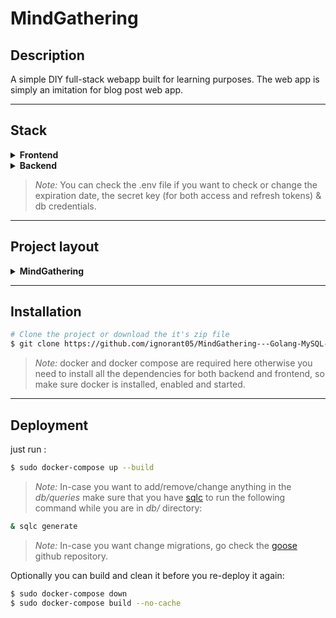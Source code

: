 # MindGathering

## Description

A simple DIY full-stack webapp built for learning purposes.
The web app is simply an imitation for blog post web app.

---

##   Stack

<details>
<summary><strong>Frontend</strong></summary>
<br>

- React v20.
- Tailwindcss.
- Nginx.

</details>

<details>
<summary><strong>Backend</strong></summary>
<br>

- Golang.
- Goose.
- MySQL.
- Docker + docker compose. 
- Supports user authentication using jwt appoach.

</details> 

> *Note:* You can check the .env file if you want to check or change the expiration date, the secret key (for both access and refresh tokens) & db credentials.

---

##   Project layout

<details>
<summary><strong>MindGathering</strong></summary>
<br>

```text.
.
│----backend
│   ├── cmd
│   │   ├── app
│   │   │   └── main.go
│   │   └── server
│   │       └── server.go
│   ├── config
│   │   └── db
│   │       └── conn.go
│   ├── db
│   │   ├── migration
│   │   │   ├── 20250618185346_refresh_tokens_schema.sql
│   │   │   ├── 20250618185352_users_schema.sql
│   │   │   ├── 20250620160301_blogs_schema.sql
│   │   │   ├── 20250620160310_comments_schema.sql
│   │   │   └── 20250627143823_images_schema.sql
│   │   ├── queries
│   │   │   ├── auth.queries.sql
│   │   │   └── user.queries.sql
│   │   └── sqlc.yaml
│   ├── Dockerfile
│   ├── go.mod
│   ├── go.sum
│   ├── handler
│   │   ├── authentication.handler.go
│   │   ├── handler.go
│   │   └── user.handler.go
│   └── internal
│   ├── db
│   │   ├── auth.queries.sql.go
│   │   ├── db.go
│   │   ├── models.go
│   │   ├── querier.go
│   │   └── user.queries.sql.go
│   ├── helpers
│   │   ├── hash.pwd.go
│   │   └── load.env.go
│   ├── middleware
│   │   └── authentication.go
│   ├── routes
│   │   └── routes.go
│   └── utils
│       └── jwt.utils.go
├── docker-compose.yaml
├── frontend
│   ├── Dockerfile
│   ├── eslint.config.js
│   ├── index.html
│   ├── nginx
│   │   └── nginx.conf
│   ├── package.json
│   ├── package-lock.json
│   ├── postcss.config.js
│   ├── README.md
│   ├── src
│   │   ├── app
│   │   │   ├── api
│   │   │   │   └── apiSlice.jsx
│   │   │   └── store.jsx
│   │   ├── App.css
│   │   ├── App.jsx
│   │   ├── assets
│   │   │   ├── default_picture.png
│   │   │   └── logo.jpg
│   │   ├── components
│   │   │   ├── BlogCard.jsx
│   │   │   ├── CommentCard.jsx
│   │   │   ├── shared
│   │   │   │   └── Navbar.jsx
│   │   │   └── UserCard.jsx
│   │   ├── index.css
│   │   ├── main.jsx
│   │   ├── redux
│   │   │   └── slices
│   │   │       ├── authApiSlice.jsx
│   │   │       ├── authSlice.jsx
│   │   │       ├── commentApiSlice.jsx
│   │   │       ├── commentsSlice.jsx
│   │   │       ├── draftApiSlice.jsx
│   │   │       ├── draftSlice.jsx
│   │   │       ├── pageSlice.jsx
│   │   │       ├── readBlogSlice.jsx
│   │   │       └── usersApiSlice.jsx
│   │   └── screens
│   │       ├── BlogViewScreen.jsx
│   │       ├── CreateBlogScreen.jsx
│   │       ├── EditBlogScreen.jsx
│   │       ├── EditProfileScreen.jsx
│   │       ├── HomeScreen.jsx
│   │       ├── LoginScreen.jsx
│   │       ├── MyBlogsListScreen.jsx
│   │       ├── MyCommentsListScreen.jsx
│   │       ├── RegistrationScreen.jsx
│   │       ├── SeeOtherUserProfileScreen.jsx
│   │       └── SeeProfileScreen.jsx
│   ├── tailwind.config.js
│   └── vite.config.js
└── README.md

```

</details>


---

##   Installation 

```bash
# Clone the project or download the it's zip file
$ git clone https://github.com/ignorant05/MindGathering---Golang-MySQL-REACT.git
```

> *Note:* docker and docker compose are required here otherwise you need to install all the dependencies for both backend and frontend, so make sure docker is installed, enabled and started. 

---

##   Deployment

just run :

```bash
$ sudo docker-compose up --build
```

> *Note:* In-case you want to add/remove/change anything in the *db/queries* make sure that you have [sqlc](https://docs.sqlc.dev/en/stable/overview/install.html) to run the following command while you are in *db/* directory:

```bash
& sqlc generate 
```
> *Note:* In-case you want change migrations, go check the [goose](https://github.com/pressly/goose) github repository.

Optionally you can build and clean it before you re-deploy it again: 

```bash
$ sudo docker-compose down 
$ sudo docker-compose build --no-cache
```

